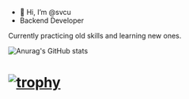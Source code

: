- 👋 Hi, I’m @svcu
- Backend Developer

Currently practicing old skills and learning new ones.


![Anurag's GitHub stats](https://github-readme-stats.vercel.app/api?username=svcu&show_icons=true&theme=radical)


# [![trophy](https://github-profile-trophy.vercel.app/?username=svcu)](https://github.com/svcu/github-profile-trophy)

<!---
svcu/svcu is a ✨ special ✨ repository because its `README.md` (this file) appears on your GitHub profile.
You can click the Preview link to take a look at your changes.
--->
